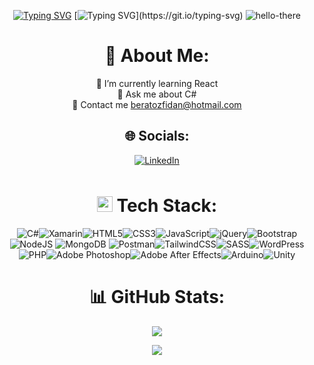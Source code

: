 <div align="center">

[![Typing SVG](https://readme-typing-svg.herokuapp.com?font=Poppins&weight=500&size=30&duration=5000&pause=1000&color=F23133&center=true&vCenter=true&random=false&width=435&lines=Merhaba+Ben+Berat)](https://git.io/typing-svg)
[![Typing SVG](https://readme-typing-svg.herokuapp.com?font=Poppins&weight=500&size=90&duration=3500&pause=600&center=true&vCenter=true&random=false&width=2250&height=300&lines=Web+Alan%C4%B1nda+Kendimi+Geli%C5%9Ftirmeye+%C3%87al%C4%B1%C5%9F%C4%B1yorum..)](https://git.io/typing-svg)
![hello-there](https://github.com/brtoz/brtoz/assets/124490379/39fdcb68-ab1f-4cc9-a76e-41a12a6c7d0d)

# 💫 About Me:
🌱 I’m currently learning React <br> 💬 Ask me about C# <br> 📧 Contact me beratozfidan@hotmail.com

## 🌐 Socials:
[![LinkedIn](https://img.shields.io/badge/LinkedIn-%230077B5.svg?logo=linkedin&logoColor=white)](https://linkedin.com/in/brtoz) 

# <img src="https://media2.giphy.com/media/QssGEmpkyEOhBCb7e1/giphy.gif?cid=ecf05e47a0n3gi1bfqntqmob8g9aid1oyj2wr3ds3mg700bl&rid=giphy.gif" style="margin-top: 10px; width: 25px;"> Tech Stack:
![C#](https://img.shields.io/badge/c%23-%23239120.svg?style=for-the-badge&logo=csharp&logoColor=white)![Xamarin](https://img.shields.io/badge/Xamarin-3199DC?style=for-the-badge&logo=xamarin&logoColor=white)![HTML5](https://img.shields.io/badge/html5-%23E34F26.svg?style=for-the-badge&logo=html5&logoColor=white)![CSS3](https://img.shields.io/badge/css3-%231572B6.svg?style=for-the-badge&logo=css3&logoColor=white)![JavaScript](https://img.shields.io/badge/javascript-%23323330.svg?style=for-the-badge&logo=javascript&logoColor=%23F7DF1E)![jQuery](https://img.shields.io/badge/jquery-%230769AD.svg?style=for-the-badge&logo=jquery&logoColor=white)![Bootstrap](https://img.shields.io/badge/bootstrap-%238511FA.svg?style=for-the-badge&logo=bootstrap&logoColor=white)![NodeJS](https://img.shields.io/badge/node.js-6DA55F?style=for-the-badge&logo=node.js&logoColor=white) ![MongoDB](https://img.shields.io/badge/MongoDB-%234ea94b.svg?style=for-the-badge&logo=mongodb&logoColor=white) ![Postman](https://img.shields.io/badge/Postman-FF6C37?style=for-the-badge&logo=postman&logoColor=white)![TailwindCSS](https://img.shields.io/badge/tailwindcss-%2338B2AC.svg?style=for-the-badge&logo=tailwind-css&logoColor=white)![SASS](https://img.shields.io/badge/SASS-hotpink.svg?style=for-the-badge&logo=SASS&logoColor=white)![WordPress](https://img.shields.io/badge/WordPress-%23117AC9.svg?style=for-the-badge&logo=WordPress&logoColor=white)![PHP](https://img.shields.io/badge/php-%23777BB4.svg?style=for-the-badge&logo=php&logoColor=white)![Adobe Photoshop](https://img.shields.io/badge/adobe%20photoshop-%2331A8FF.svg?style=for-the-badge&logo=adobe%20photoshop&logoColor=white)![Adobe After Effects](https://img.shields.io/badge/Adobe%20After%20Effects-9999FF.svg?style=for-the-badge&logo=Adobe%20After%20Effects&logoColor=white)![Arduino](https://img.shields.io/badge/-Arduino-00979D?style=for-the-badge&logo=Arduino&logoColor=white)![Unity](https://img.shields.io/badge/Unity-000000?style=for-the-badge&logo=unity&logoColor=white)

# 📊 GitHub Stats:
![](https://github-readme-stats.vercel.app/api/top-langs/?username=brtoz&theme=nightowl&hide_border=true&include_all_commits=true&count_private=true&layout=compact)

[![](https://visitcount.itsvg.in/api?id=brtoz&icon=2&color=12)](https://visitcount.itsvg.in)

</div>
